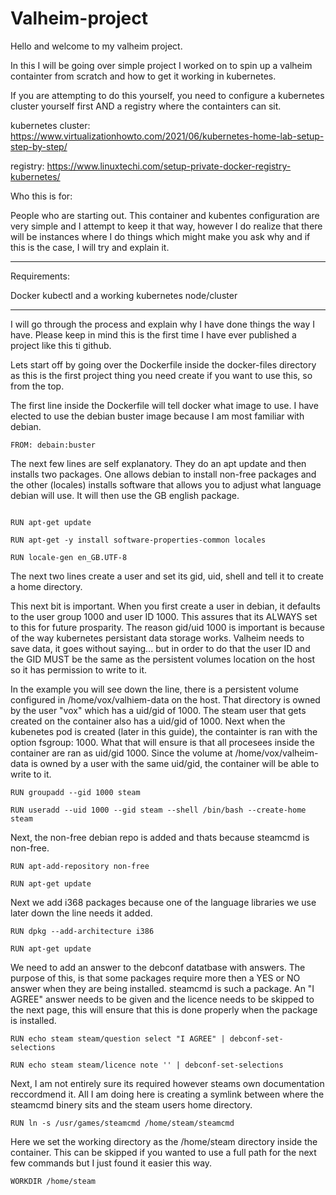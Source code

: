 # Valheim-project

Hello and welcome to my valheim project.

In this I will be going over simple project I worked on to spin up a valheim containter from scratch and how to get it working in kubernetes.

If you are attempting to do this yourself, you need to configure a kubernetes cluster yourself first AND a registry where the containters can sit. 

kubernetes cluster: https://www.virtualizationhowto.com/2021/06/kubernetes-home-lab-setup-step-by-step/

registry: https://www.linuxtechi.com/setup-private-docker-registry-kubernetes/

Who this is for:

People who are starting out. This container and kubentes configuration are very simple and I attempt to keep it that way, however I do realize that there will be instances where I do things which might make you ask why and if this is the case, I will try and explain it.



-----------------

Requirements:

Docker
kubectl and a working kubernetes node/cluster

-----------------

I will go through the process and explain why I have done things the way I have. Please keep in mind this is the first time I have ever published a project like this ti github.

Lets start off by going over the Dockerfile inside the docker-files directory as this is the first project thing you need create if you want to use this, so from the top.

The first line inside the Dockerfile will tell docker what image to use. I have elected to use the debian buster image because I am most familiar with debian.

```
FROM: debain:buster
```
The next few lines are self explanatory. They do an apt update and then installs two packages. One allows debian to install non-free packages and the other (locales) installs software that allows you to adjust what language debian will use. It will then use the GB english package.

``` 

RUN apt-get update

RUN apt-get -y install software-properties-common locales

RUN locale-gen en_GB.UTF-8

```

The next two lines create a user and set its gid, uid, shell and tell it to create a home directory.

This next bit is important. When you first create a user in debian, it defaults to the user group 1000 and user ID 1000. This assures that its ALWAYS set to this for future prosparity. The reason gid/uid 1000 is important is because of the way kubernetes persistant data storage works. Valheim needs to save data, it goes without saying... but in order to do that the user ID and the GID MUST be the same as the persistent volumes location on the host so it has permission to write to it. 

In the example you will see down the line, there is a persistent volume configured in /home/vox/valhiem-data on the host. That directory is owned by the user "vox" which has a uid/gid of 1000. The steam user that gets created on the container also has a uid/gid of 1000. Next when the kubenetes pod is created (later in this guide), the containter is ran with the option fsgroup: 1000. What that will ensure is that all procesees inside the container are ran as uid/gid 1000. Since the volume at /home/vox/valheim-data is owned by a user with the same uid/gid, the container will be able to write to it.


```
RUN groupadd --gid 1000 steam

RUN useradd --uid 1000 --gid steam --shell /bin/bash --create-home steam

```
Next, the non-free debian repo is added and thats because steamcmd is non-free.

```
RUN apt-add-repository non-free

RUN apt-get update

```

Next we add i368 packages because one of the language libraries we use later down the line needs it added.

```
RUN dpkg --add-architecture i386

RUN apt-get update
```

We need to add an answer to the debconf datatbase with answers. The purpose of this, is that some packages require more then a YES or NO answer when they are being installed. steamcmd is such a package. An "I AGREE" answer needs to be given and the licence needs to be skipped to the next page, this will ensure that this is done properly when the package is installed.

```
RUN echo steam steam/question select "I AGREE" | debconf-set-selections

RUN echo steam steam/licence note '' | debconf-set-selections
```

Next, I am not entirely sure its required however steams own documentation reccordmend it. All I am doing here is creating a symlink between where the steamcmd binery sits and the steam users home directory.

```
RUN ln -s /usr/games/steamcmd /home/steam/steamcmd
```

Here we set the working directory as the /home/steam directory inside the container. This can be skipped if you wanted to use a full path for the next few commands but I just found it easier this way.

```
WORKDIR /home/steam
```



